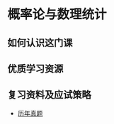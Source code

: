 # 概率论与数理统计

## 如何认识这门课

## 优质学习资源

## 复习资料及应试策略
- [历年真题](https://hf-mirror.com/cuikq/aicompass_repo/resolve/main/%E6%A6%82%E7%8E%87%E7%BB%9F%E8%AE%A1%E5%8E%86%E5%B9%B4%E7%9C%9F%E9%A2%98.zip?download=true)